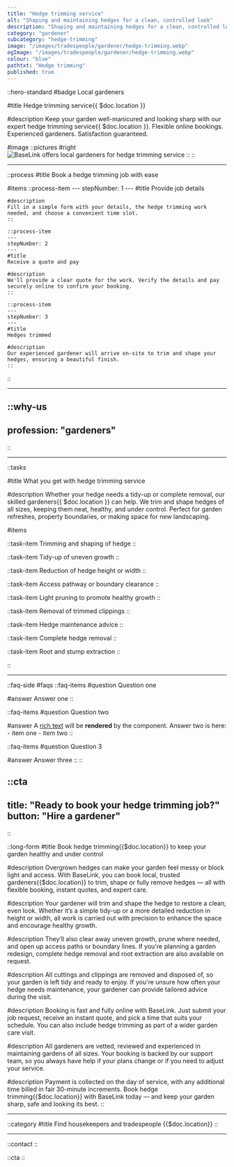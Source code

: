 ```yaml
---
title: "Hedge trimming service"
alt: "Shaping and maintaining hedges for a clean, controlled look"
description: "Shaping and maintaining hedges for a clean, controlled look"
category: "gardener"
subcategory: "hedge-trimming"
image: "/images/tradespeople/gardener/hedge-trimming.webp"
ogImage: "/images/tradespeople/gardener/hedge-trimming.webp"
colour: "blue"
pathtxt: "Hedge trimming"
published: true
---
```


::hero-standard
#badge
Local gardeners

#title
Hedge trimming service{{ $doc.location }}

#description
Keep your garden well-manicured and looking sharp with our expert hedge trimming service{{ $doc.location }}. Flexible online bookings. Experienced gardeners. Satisfaction guaranteed.

#image
    ::pictures
    #right
    ![BaseLink offers local gardeners for hedge trimming service](/images/tradespeople/gardener/hedge-trimming.webp)
    ::
::

---

::process
#title
Book a hedge trimming job with ease

#items
    ::process-item
    ---
    stepNumber: 1
    ---
    #title
    Provide job details

    #description
    Fill in a simple form with your details, the hedge trimming work needed, and choose a convenient time slot.
    ::
    
    ::process-item
    ---
    stepNumber: 2
    ---
    #title
    Receive a quote and pay

    #description
    We'll provide a clear quote for the work. Verify the details and pay securely online to confirm your booking.
    ::

    ::process-item
    ---
    stepNumber: 3
    ---
    #title
    Hedges trimmed

    #description
    Our experienced gardener will arrive on-site to trim and shape your hedges, ensuring a beautiful finish.
    ::
::

---

::why-us
---
profession: "gardeners"
---
::

---

::tasks

#title
What you get with hedge trimming service

#description
Whether your hedge needs a tidy-up or complete removal, our skilled gardeners{{ $doc.location }} can help. We trim and shape hedges of all sizes, keeping them neat, healthy, and under control. Perfect for garden refreshes, property boundaries, or making space for new landscaping.

#items

  ::task-item
  Trimming and shaping of hedge
  ::

  ::task-item
  Tidy-up of uneven growth
  ::

  ::task-item
  Reduction of hedge height or width
  ::

  ::task-item
  Access pathway or boundary clearance
  ::

  ::task-item
  Light pruning to promote healthy growth
  ::

  ::task-item
  Removal of trimmed clippings
  ::

  ::task-item
  Hedge maintenance advice
  ::

  ::task-item
  Complete hedge removal
  ::

  ::task-item
  Root and stump extraction
  ::

::

---

::faq-side
#faqs
  ::faq-items
  #question
  Question one

  #answer
  Answer one
  ::

  ::faq-items
  #question
  Question two

  #answer
  A [rich text](/services/commercial-cleaning) will be **rendered** by the component.
  Answer two is here:
    - item one
    - item two
  ::

  ::faq-items
  #question
  Question 3

  #answer
  Answer three
  ::
::

::cta
---
title: "Ready to book your hedge trimming job?"
button: "Hire a gardener"
---
::

::long-form
#title
Book hedge trimming{{$doc.location}} to keep your garden healthy and under control

#description
Overgrown hedges can make your garden feel messy or block light and access. With BaseLink, you can book local, trusted gardeners{{$doc.location}} to trim, shape or fully remove hedges — all with flexible booking, instant quotes, and expert care.

#description
Your gardener will trim and shape the hedge to restore a clean, even look. Whether it’s a simple tidy-up or a more detailed reduction in height or width, all work is carried out with precision to enhance the space and encourage healthy growth.

#description
They’ll also clear away uneven growth, prune where needed, and open up access paths or boundary lines. If you're planning a garden redesign, complete hedge removal and root extraction are also available on request.

#description
All cuttings and clippings are removed and disposed of, so your garden is left tidy and ready to enjoy. If you're unsure how often your hedge needs maintenance, your gardener can provide tailored advice during the visit.

#description
Booking is fast and fully online with BaseLink. Just submit your job request, receive an instant quote, and pick a time that suits your schedule. You can also include hedge trimming as part of a wider garden care visit.

#description
All gardeners are vetted, reviewed and experienced in maintaining gardens of all sizes. Your booking is backed by our support team, so you always have help if your plans change or if you need to adjust your service.

#description
Payment is collected on the day of service, with any additional time billed in fair 30-minute increments. Book hedge trimming{{$doc.location}} with BaseLink today — and keep your garden sharp, safe and looking its best.
::

---

::category
#title
Find housekeepers and tradespeople {{$doc.location}}
::

---

::contact
::

::cta
::